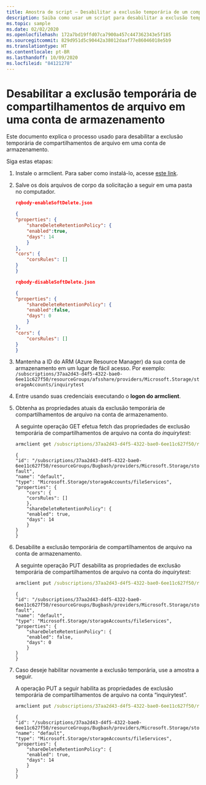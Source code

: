 ```yaml
---
title: Amostra de script – Desabilitar a exclusão temporária de um compartilhamento de arquivo
description: Saiba como usar um script para desabilitar a exclusão temporária de compartilhamentos de arquivo em uma conta de armazenamento.
ms.topic: sample
ms.date: 02/02/2020
ms.openlocfilehash: 172a7bd19ffd07ca7900a457c447362343e5f185
ms.sourcegitcommit: 829d951d5c90442a38012daaf77e86046018e5b9
ms.translationtype: HT
ms.contentlocale: pt-BR
ms.lasthandoff: 10/09/2020
ms.locfileid: "84121278"
---
```

# <a name="disable-soft-delete-for-file-shares-in-a-storage-account"></a>Desabilitar a exclusão temporária de compartilhamentos de arquivo em uma conta de armazenamento

Este documento explica o processo usado para desabilitar a exclusão temporária de compartilhamentos de arquivo em uma conta de armazenamento.

Siga estas etapas:

1. Instale o armclient. Para saber como instalá-lo, acesse [este link](https://github.com/projectkudu/ARMClient).

2. Salve os dois arquivos de corpo da solicitação a seguir em uma pasta no computador.

    ```json
    rqbody-enableSoftDelete.json

    {
    "properties": {
        "shareDeleteRetentionPolicy": {
        "enabled":true,
        "days": 14
        }
    },
    "cors": {
        "corsRules": []
    }
    }

    rqbody-disableSoftDelete.json

    {
    "properties": {
        "shareDeleteRetentionPolicy": {
        "enabled":false,
        "days": 0
        }
    },
    "cors": {
        "corsRules": []
    }
    }
    ```

3. Mantenha a ID do ARM (Azure Resource Manager) da sua conta de armazenamento em um lugar de fácil acesso. Por exemplo: `/subscriptions/37aa2d43-d4f5-4322-bae0-6ee11c627f50/resourceGroups/afsshare/providers/Microsoft.Storage/storageAccounts/inquirytest`

4. Entre usando suas credenciais executando o **logon do armclient**.

5. Obtenha as propriedades atuais da exclusão temporária de compartilhamentos de arquivo na conta de armazenamento.

    A seguinte operação GET efetua fetch das propriedades de exclusão temporária de compartilhamentos de arquivo na conta do *inquirytest*:

    ```cmd
    armclient get /subscriptions/37aa2d43-d4f5-4322-bae0-6ee11c627f50/resourceGroups/afsshare /providers/Microsoft.Storage/storageAccounts/inquirytest/fileServices/default?api-version=2019-04-01
    ```

    ```output
    {
    "id": "/subscriptions/37aa2d43-d4f5-4322-bae0-6ee11c627f50/resourceGroups/Bugbash/providers/Microsoft.Storage/storageAccounts/inquirytest/fileServices/de
    fault",
    "name": "default",
    "type": "Microsoft.Storage/storageAccounts/fileServices",
    "properties": {
        "cors": {
        "corsRules": []
        },
        "shareDeleteRetentionPolicy": {
        "enabled": true,
        "days": 14
        }
    }
    }
    ```

6. Desabilite a exclusão temporária de compartilhamentos de arquivo na conta de armazenamento.

    A seguinte operação PUT desabilita as propriedades de exclusão temporária de compartilhamentos de arquivo na conta do *inquirytest*:

    ```cmd
    armclient put /subscriptions/37aa2d43-d4f5-4322-bae0-6ee11c627f50/resourceGroups/afsshare /providers/Microsoft.Storage/storageAccounts/inquirytest/fileServices/default?api-version=2019-04-01 .\rqbody-disableSoftDelete.json
    ```

    ```Output
    {
    "id": "/subscriptions/37aa2d43-d4f5-4322-bae0-6ee11c627f50/resourceGroups/Bugbash/providers/Microsoft.Storage/storageAccounts/inquirytest/fileServices/de
    fault",
    "name": "default",
    "type": "Microsoft.Storage/storageAccounts/fileServices",
    "properties": {
        "shareDeleteRetentionPolicy": {
        "enabled": false,
        "days": 0
        }
    }
    }
    ```

7. Caso deseje habilitar novamente a exclusão temporária, use a amostra a seguir.

    A operação PUT a seguir habilita as propriedades de exclusão temporária de compartilhamentos de arquivo na conta “inquirytest”.

    ```cmd
    armclient put /subscriptions/37aa2d43-d4f5-4322-bae0-6ee11c627f50/resourceGroups/afsshare /providers/Microsoft.Storage/storageAccounts/inquirytest/fileServices/default?api-version=2019-04-01 .\rqbody-EnableSoftDelete.json
    ```

    ```Output
    {
    "id": "/subscriptions/37aa2d43-d4f5-4322-bae0-6ee11c627f50/resourceGroups/Bugbash/providers/Microsoft.Storage/storageAccounts/inquirytest/fileServices/default",
    "name": "default",
    "type": "Microsoft.Storage/storageAccounts/fileServices",
    "properties": {
        "shareDeleteRetentionPolicy": {
        "enabled": true,
        "days": 14
        }
    }
    }
    ```
